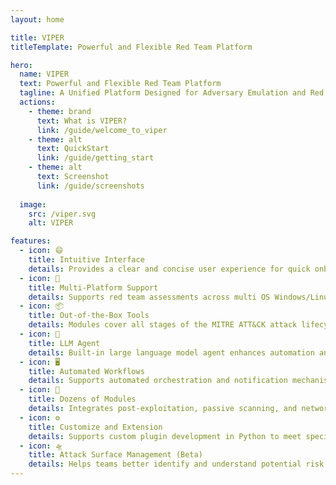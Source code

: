 ```yaml
---
layout: home

title: VIPER
titleTemplate: Powerful and Flexible Red Team Platform

hero:
  name: VIPER
  text: Powerful and Flexible Red Team Platform
  tagline: A Unified Platform Designed for Adversary Emulation and Red Team Operations
  actions:
    - theme: brand
      text: What is VIPER?
      link: /guide/welcome_to_viper
    - theme: alt
      text: QuickStart
      link: /guide/getting_start
    - theme: alt
      text: Screenshot
      link: /guide/screenshots
      
  image:
    src: /viper.svg
    alt: VIPER

features:
  - icon: 😄
    title: Intuitive Interface
    details: Provides a clear and concise user experience for quick onboarding
  - icon: 🚀
    title: Multi-Platform Support
    details: Supports red team assessments across multi OS Windows/Linux/macOS/Android
  - icon: 📦
    title: Out-of-the-Box Tools
    details: Modules cover all stages of the MITRE ATT&CK attack lifecycle
  - icon: 🤖
    title: LLM Agent
    details: Built-in large language model agent enhances automation and intelligent decision support
  - icon: 🖥️
    title: Automated Workflows
    details: Supports automated orchestration and notification mechanisms for 24/7 target monitoring
  - icon: 🔧
    title: Dozens of Modules
    details: Integrates post-exploitation, passive scanning, and network-wide scanning modules
  - icon: ⚙️
    title: Customize and Extension
    details: Supports custom plugin development in Python to meet specific needs or add additional functionality
  - icon: 🛸
    title: Attack Surface Management (Beta)
    details: Helps teams better identify and understand potential risk points in target organizations
---
```

